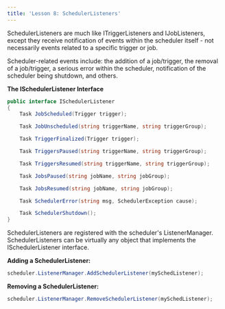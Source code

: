 ```yaml
---
title: 'Lesson 8: SchedulerListeners'
---
```


SchedulerListeners are much like ITriggerListeners and IJobListeners, except they receive notification of 
events within the scheduler itself - not necessarily events related to a specific trigger or job.

Scheduler-related events include: the addition of a job/trigger, the removal of a job/trigger, a serious error 
within the scheduler, notification of the scheduler being shutdown, and others.


__The ISchedulerListener Interface__

```csharp
public interface ISchedulerListener
{
	Task JobScheduled(Trigger trigger);

	Task JobUnscheduled(string triggerName, string triggerGroup);

	Task TriggerFinalized(Trigger trigger);

	Task TriggersPaused(string triggerName, string triggerGroup);

	Task TriggersResumed(string triggerName, string triggerGroup);

	Task JobsPaused(string jobName, string jobGroup);

	Task JobsResumed(string jobName, string jobGroup);

	Task SchedulerError(string msg, SchedulerException cause);

	Task SchedulerShutdown();
} 
```
	
SchedulerListeners are registered with the scheduler's ListenerManager.
SchedulerListeners can be virtually any object that implements the ISchedulerListener interface.

**Adding a SchedulerListener:**

```csharp
scheduler.ListenerManager.AddSchedulerListener(mySchedListener);
```

**Removing a SchedulerListener:**

```csharp
scheduler.ListenerManager.RemoveSchedulerListener(mySchedListener);
```

